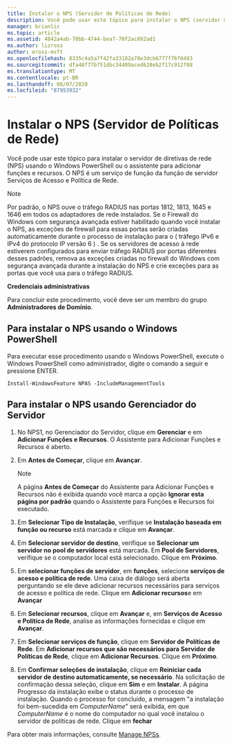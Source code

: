 ```yaml
---
title: Instalar o NPS (Servidor de Políticas de Rede)
description: Você pode usar este tópico para instalar o NPS (servidor de diretivas de rede) usando o Windows PowerShell ou o assistente para adicionar funções e recursos no Windows Server 2016
manager: brianlic
ms.topic: article
ms.assetid: 4842a4ab-70bb-4744-bea7-70f2ac892ad1
ms.author: lizross
author: eross-msft
ms.openlocfilehash: 8335c4a5a7f42fa33182a78e3dcb6777f76f6483
ms.sourcegitcommit: dfa48f77b751dbc34409aced628eb2f17c912f08
ms.translationtype: MT
ms.contentlocale: pt-BR
ms.lasthandoff: 08/07/2020
ms.locfileid: "87953932"
---
```

# <a name="install-network-policy-server"></a>Instalar o NPS (Servidor de Políticas de Rede)

Você pode usar este tópico para instalar o servidor de diretivas de rede (NPS) usando o Windows PowerShell ou o assistente para adicionar funções e recursos. O NPS é um serviço de função da função de servidor Serviços de Acesso e Política de Rede.

> [!NOTE]
> Por padrão, o NPS ouve o tráfego RADIUS nas portas 1812, 1813, 1645 e 1646 em todos os adaptadores de rede instalados. Se o Firewall do Windows com segurança avançada estiver habilitado quando você instalar o NPS, as exceções de firewall para essas portas serão criadas automaticamente durante o processo de instalação para o \( tráfego IPv6 e IPv4 do protocolo IP versão 6 \) . Se os servidores de acesso à rede estiverem configurados para enviar tráfego RADIUS por portas diferentes desses padrões, remova as exceções criadas no firewall do Windows com segurança avançada durante a instalação do NPS e crie exceções para as portas que você usa para o tráfego RADIUS.

**Credenciais administrativas**

Para concluir este procedimento, você deve ser um membro do grupo **Administradores de Domínio**.

## <a name="to-install-nps-by-using-windows-powershell"></a>Para instalar o NPS usando o Windows PowerShell

Para executar esse procedimento usando o Windows PowerShell, execute o Windows PowerShell como administrador, digite o comando a seguir e pressione ENTER.

`Install-WindowsFeature NPAS -IncludeManagementTools`

## <a name="to-install-nps-by-using-server-manager"></a>Para instalar o NPS usando Gerenciador do Servidor

1.  No NPS1, no Gerenciador do Servidor, clique em **Gerenciar** e em **Adicionar Funções e Recursos**. O Assistente para Adicionar Funções e Recursos é aberto.

2.  Em **Antes de Começar**, clique em **Avançar**.

    > [!NOTE]
    > A página **Antes de Começar** do Assistente para Adicionar Funções e Recursos não é exibida quando você marca a opção **Ignorar esta página por padrão** quando o Assistente para Funções e Recursos foi executado.

3.  Em **Selecionar Tipo de Instalação**, verifique se **Instalação baseada em função ou recurso** está marcada e clique em **Avançar**.

4.  Em **Selecionar servidor de destino**, verifique se **Selecionar um servidor no pool de servidores** está marcada. Em **Pool de Servidores**, verifique se o computador local está selecionado. Clique em **Próximo**.

5.  Em **selecionar funções de servidor**, em **funções**, selecione **serviços de acesso e política de rede**. Uma caixa de diálogo será aberta perguntando se ele deve adicionar recursos necessários para serviços de acesso e política de rede. Clique em **Adicionar recursos**e em **Avançar**

6.  Em **Selecionar recursos**, clique em **Avançar** e, em **Serviços de Acesso e Política de Rede**, analise as informações fornecidas e clique em **Avançar**.

7.  Em **Selecionar serviços de função**, clique em **Servidor de Políticas de Rede**.  Em **Adicionar recursos que são necessários para Servidor de Políticas de Rede**, clique em **Adicionar Recursos**. Clique em **Próximo**.

8.  Em **Confirmar seleções de instalação**, clique em **Reiniciar cada servidor de destino automaticamente, se necessário**. Na solicitação de confirmação dessa seleção, clique em **Sim** e em **Instalar**. A página Progresso da instalação exibe o status durante o processo de instalação. Quando o processo for concluído, a mensagem "a instalação foi bem-sucedida em *ComputerName*" será exibida, em que *ComputerName* é o nome do computador no qual você instalou o servidor de políticas de rede. Clique em **fechar**

Para obter mais informações, consulte [Manage NPSs](nps-manage-servers.md).